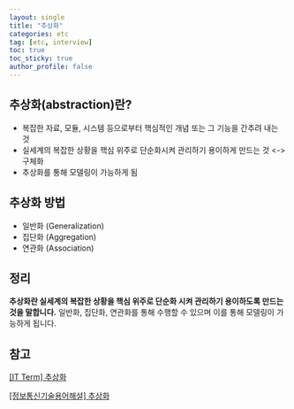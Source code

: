 ```yaml
---
layout: single
title: "추상화"
categories: etc
tag: [etc, interview]
toc: true
toc_sticky: true
author_profile: false
---
```

## **추상화**(abstraction)란?

* 복잡한 자료, 모듈, 시스템 등으로부터 핵심적인 개념 또는 그 기능을 간추려 내는 것
* 실세계의 복잡한 상황을 핵심 위주로 단순화시켜 관리하기 용이하게 만드는 것 <-> 구체화
* 추상화를 통해 모델링이 가능하게 됨



## 추상화 방법

* 일반화 (Generalization)
* 집단화 (Aggregation)
* 연관화 (Association)



## 정리

**추상화란 실세계의 복잡한 상황을 핵심 위주로 단순화 시켜 관리하기 용이하도록 만드는 것을 말합니다.** 일반화, 집단화, 연관화를 통해 수행할 수 있으며 이를 통해 모델링이 가능하게 됩니다.



## 참고

<a href="https://engkimbs.tistory.com/66" target="_blank">[IT Term] 추상화</a>

<a href="http://www.ktword.co.kr/test/view/view.php?m_temp1=3026" target="_blank">[정보통신기술용어해설] 추상화</a>
